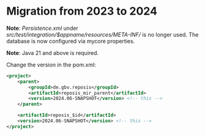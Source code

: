 # Migration from 2023 to 2024

**Note**: *Persistence.xml* under *src/test/integration/$appname/resources/META-INF/*
is no longer used. The database is now configured via mycore properties.

**Note**: Java 21 and above is required.


Change the version in the pom.xml:

```xml
<project>
    <parent>
        <groupId>de.gbv.reposis</groupId>
        <artifactId>reposis_mir_parent</artifactId>
        <version>2024.06-SNAPSHOT</version> <!-- this -->
    </parent>

    <artifactId>reposis_$id</artifactId>
    <version>2024.06-SNAPSHOT</version> <!-- this -->
</project>
```
